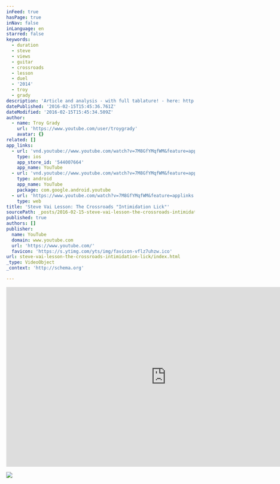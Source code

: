 ```yaml
---
inFeed: true
hasPage: true
inNav: false
inLanguage: en
starred: false
keywords:
  - duration
  - steve
  - views
  - guitar
  - crossroads
  - lesson
  - duel
  - '2014'
  - troy
  - grady
description: 'Article and analysis - with full tablature! - here: http://troygrady.com/2014/01/22/steve-vai-crossroads-intimidation-breakdown/ Update 12.22.2014 - The Paul Gilbert inside/outside picking lesson is up! https://www.youtube.com/watch?v=y1Na-NdRrOQ Update 11.25.2014 - The Kickstarter for our awesome guitar camera mount is now live! http://kck.st/1rex6NN Update 10.17.2014 - 275k views! Well that escalated quickly. Season 2 Episode 2 is now out!'
datePublished: '2016-02-15T15:45:36.761Z'
dateModified: '2016-02-15T15:45:34.509Z'
author:
  - name: Troy Grady
    url: 'https://www.youtube.com/user/troygrady'
    avatar: {}
related: []
app_links:
  - url: 'vnd.youtube://www.youtube.com/watch?v=7M8GfYMqfWM&feature=applinks'
    type: ios
    app_store_id: '544007664'
    app_name: YouTube
  - url: 'vnd.youtube://www.youtube.com/watch?v=7M8GfYMqfWM&feature=applinks'
    type: android
    app_name: YouTube
    package: com.google.android.youtube
  - url: 'https://www.youtube.com/watch?v=7M8GfYMqfWM&feature=applinks'
    type: web
title: 'Steve Vai Lesson: The Crossroads "Intimidation Lick"'
sourcePath: _posts/2016-02-15-steve-vai-lesson-the-crossroads-intimidation-lick.md
published: true
authors: []
publisher:
  name: YouTube
  domain: www.youtube.com
  url: 'https://www.youtube.com/'
  favicon: 'https://s.ytimg.com/yts/img/favicon-vflz7uhzw.ico'
url: steve-vai-lesson-the-crossroads-intimidation-lick/index.html
_type: VideoObject
_context: 'http://schema.org'

---
```

<iframe src="https://cdn.embedly.com/widgets/media.html?src=https%3A%2F%2Fwww.youtube.com%2Fembed%2F7M8GfYMqfWM%3Ffeature%3Doembed&amp;url=https%3A%2F%2Fwww.youtube.com%2Fwatch%3Fv%3D7M8GfYMqfWM&amp;image=https%3A%2F%2Fi.ytimg.com%2Fvi%2F7M8GfYMqfWM%2Fhqdefault.jpg&amp;key=b7d04c9b404c499eba89ee7072e1c4f7&amp;type=text%2Fhtml&amp;schema=youtube" width="854" height="480" scrolling="no" frameborder="0" allowfullscreen="allowfullscreen" style=""></iframe>

![](https://the-grid-user-content.s3-us-west-2.amazonaws.com/e5480281-f594-4a70-85c7-7e200032c491.JPG)